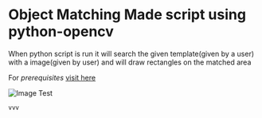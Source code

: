# Object Matching Made script using python-opencv

When python script is run it will search the given template(given by a user) with a image(given by user) and will draw rectangles on the matched area

For *prerequisites* [visit here](https://github.com/Puranjay25/Object-Detection/blob/master/README.md)

![Image Test](https://i.imgur.com/RiAlqK4.png)

```
vvv
```
